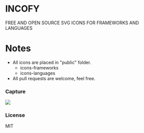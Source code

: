 # INCOFY
FREE AND OPEN SOURCE SVG ICONS FOR FRAMEWORKS AND LANGUAGES

# Notes
- All icons are placed in "public" folder.
  - icons-frameworks
  - icons-languages
- All pull requests are welcome, feel free.

### Capture
![](https://i.ibb.co/SPWBHVp/incofy.png)

### License
MIT